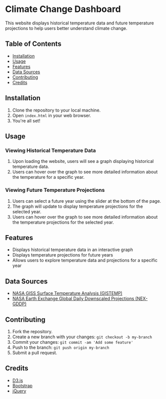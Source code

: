 # Climate Change Dashboard

This website displays historical temperature data and future temperature projections to help users better understand climate change.

## Table of Contents

- [Installation](#installation)
- [Usage](#usage)
- [Features](#features)
- [Data Sources](#data-sources)
- [Contributing](#contributing)
- [Credits](#credits)

## Installation

1. Clone the repository to your local machine.
2. Open `index.html` in your web browser.
3. You're all set!

## Usage

### Viewing Historical Temperature Data

1. Upon loading the website, users will see a graph displaying historical temperature data.
2. Users can hover over the graph to see more detailed information about the temperature for a specific year.

### Viewing Future Temperature Projections

1. Users can select a future year using the slider at the bottom of the page.
2. The graph will update to display temperature projections for the selected year.
3. Users can hover over the graph to see more detailed information about the temperature projections for the selected year.

## Features

- Displays historical temperature data in an interactive graph
- Displays temperature projections for future years
- Allows users to explore temperature data and projections for a specific year

## Data Sources

- [NASA GISS Surface Temperature Analysis (GISTEMP)](https://data.giss.nasa.gov/gistemp/)
- [NASA Earth Exchange Global Daily Downscaled Projections (NEX-GDDP)](https://cds.nccs.nasa.gov/nex-gddp/)

## Contributing

1. Fork the repository.
2. Create a new branch with your changes: `git checkout -b my-branch`
3. Commit your changes: `git commit -am 'Add some feature'`
4. Push to the branch: `git push origin my-branch`
5. Submit a pull request.

## Credits

- [D3.js](https://d3js.org/)
- [Bootstrap](https://getbootstrap.com/)
- [jQuery](https://jquery.com/)
